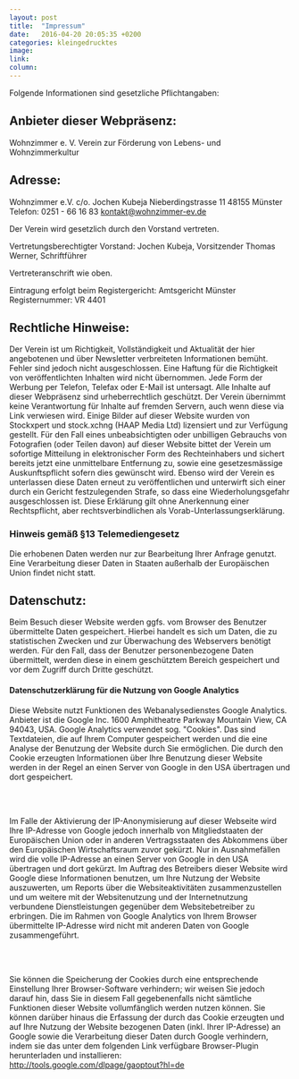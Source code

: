 ```yaml
---
layout: post
title:  "Impressum"
date:   2016-04-20 20:05:35 +0200
categories: kleingedrucktes
image:
link:
column:
---
```



Folgende Informationen sind gesetzliche Pflichtangaben:


## Anbieter dieser Webpräsenz:

Wohnzimmer e. V.
Verein zur Förderung von Lebens- und Wohnzimmerkultur

## Adresse:

Wohnzimmer e.V.
c/o. Jochen Kubeja
Nieberdingstrasse 11
48155 Münster
Telefon: 0251 - 66 16 83
kontakt@wohnzimmer-ev.de

Der Verein wird gesetzlich durch den Vorstand vertreten.

Vertretungsberechtigter Vorstand:
Jochen Kubeja, Vorsitzender
Thomas Werner, Schriftführer

Vertreteranschrift wie oben.

Eintragung erfolgt beim Registergericht: Amtsgericht Münster
Registernummer: VR 4401

## Rechtliche Hinweise:
Der Verein ist um Richtigkeit, Vollständigkeit und Aktualität der hier angebotenen und über Newsletter verbreiteten Informationen bemüht. Fehler sind jedoch nicht ausgeschlossen. Eine Haftung für die Richtigkeit von veröffentlichten Inhalten wird nicht übernommen. Jede Form der Werbung per Telefon, Telefax oder E-Mail ist untersagt. Alle Inhalte auf dieser Webpräsenz sind urheberrechtlich geschützt. Der Verein übernimmt keine Verantwortung für Inhalte auf fremden Servern, auch wenn diese via Link verwiesen wird.
Einige Bilder auf dieser Website wurden von Stockxpert und stock.xchng (HAAP Media Ltd) lizensiert und zur Verfügung gestellt. Für den Fall eines unbeabsichtigten oder unbilligen Gebrauchs von Fotografien (oder Teilen davon) auf dieser Website bittet der Verein um sofortige Mitteilung in elektronischer Form des Rechteinhabers und sichert bereits jetzt eine unmittelbare Entfernung zu, sowie eine gesetzesmässige Auskunftspflicht sofern dies gewünscht wird. Ebenso wird der Verein es unterlassen diese Daten erneut zu veröffentlichen und unterwirft sich einer durch ein Gericht festzulegenden Strafe, so dass eine Wiederholungsgefahr ausgeschlossen ist. Diese Erklärung gilt ohne Anerkennung einer Rechtspflicht, aber rechtsverbindlichen als Vorab-Unterlassungserklärung.

### Hinweis gemäß §13 Telemediengesetz
Die erhobenen Daten werden nur zur Bearbeitung Ihrer Anfrage genutzt. Eine Verarbeitung dieser Daten in Staaten außerhalb der Europäischen Union findet nicht statt.

## Datenschutz:
Beim Besuch dieser Website werden ggfs. vom Browser des Benutzer übermittelte Daten gespeichert. Hierbei handelt es sich um Daten, die zu statistischen Zwecken und zur Überwachung des Webservers benötigt werden. Für den Fall, dass der Benutzer personenbezogene Daten übermittelt, werden diese in einem geschütztem Bereich gespeichert und vor dem Zugriff durch Dritte geschützt.

<p><h4>Datenschutzerklärung für die Nutzung von Google Analytics</h4>
<p>Diese Website nutzt Funktionen des  Webanalysedienstes Google Analytics. Anbieter ist die Google Inc. 1600 Amphitheatre Parkway Mountain View, CA 94043, USA. Google Analytics verwendet sog. "Cookies". Das sind Textdateien, die auf Ihrem Computer gespeichert werden und die eine Analyse der Benutzung der Website durch Sie ermöglichen. Die durch den Cookie erzeugten Informationen über Ihre Benutzung dieser Website werden in der Regel an einen Server von Google in den USA übertragen und dort gespeichert.</p><br>
<br>
<p>Im Falle der Aktivierung der IP-Anonymisierung auf dieser Webseite wird Ihre IP-Adresse von Google jedoch innerhalb von Mitgliedstaaten der Europäischen Union oder in anderen Vertragsstaaten des Abkommens über den Europäischen Wirtschaftsraum zuvor gekürzt. Nur in Ausnahmefällen wird die volle IP-Adresse an einen Server von Google in den USA übertragen und dort gekürzt. Im Auftrag des Betreibers dieser Website wird Google diese Informationen benutzen, um Ihre Nutzung der Website auszuwerten, um Reports über die Websiteaktivitäten zusammenzustellen und um weitere mit der Websitenutzung und der Internetnutzung verbundene Dienstleistungen gegenüber dem Websitebetreiber zu erbringen. Die im Rahmen von Google Analytics von Ihrem Browser übermittelte IP-Adresse wird nicht mit anderen Daten von Google zusammengeführt.</p><br>
<br>
<p>Sie können die Speicherung der Cookies durch eine entsprechende Einstellung Ihrer Browser-Software verhindern; wir weisen Sie jedoch darauf hin, dass Sie in diesem Fall gegebenenfalls nicht sämtliche Funktionen dieser Website vollumfänglich werden nutzen können. Sie können darüber hinaus die Erfassung der durch das Cookie erzeugten und auf Ihre Nutzung der Website bezogenen Daten (inkl. Ihrer IP-Adresse) an Google sowie die Verarbeitung dieser Daten durch Google verhindern, indem sie das unter dem folgenden Link verfügbare Browser-Plugin herunterladen und installieren: <br>
<a target="_blanc" href="http://tools.google.com/dlpage/gaoptout?hl=de">http://tools.google.com/dlpage/gaoptout?hl=de</a>
</p>
<br>
